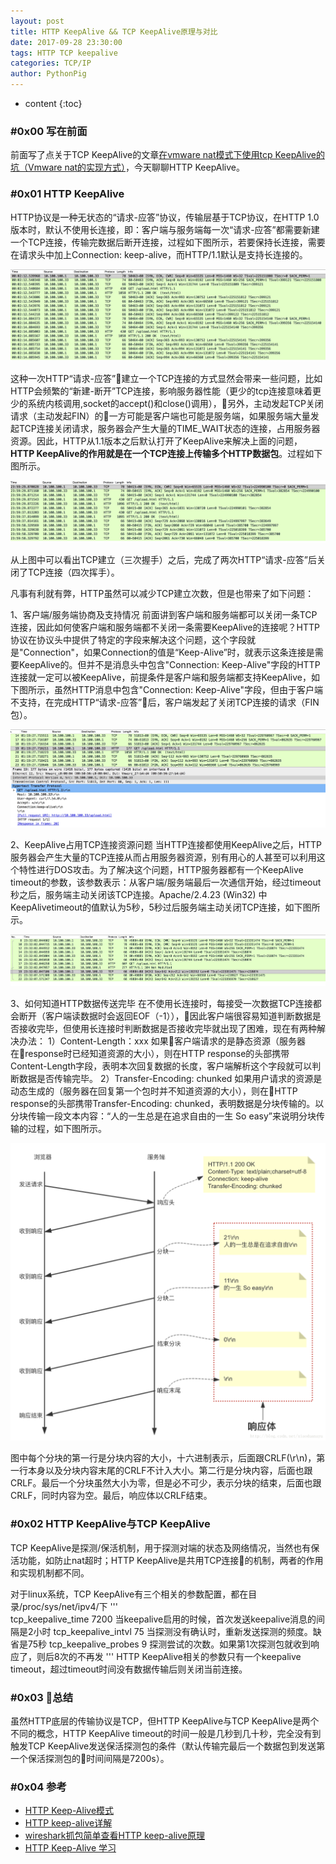 ```yaml
---
layout: post
title: HTTP KeepAlive && TCP KeepAlive原理与对比
date: 2017-09-28 23:30:00
tags: HTTP TCP keepalive
categories: TCP/IP
author: PythonPig
---
```

* content
{:toc}

### \#0x00 写在前面
前面写了点关于TCP KeepAlive的文章[在vmware nat模式下使用tcp KeepAlive的坑（Vmware nat的实现方式）](https://pythonpig.github.io/2017/09/26/vmware-nat-&-tcp-keepalive/)，今天聊聊HTTP KeepAlive。




### \#0x01 HTTP KeepAlive
HTTP协议是一种无状态的“请求-应答”协议，传输层基于TCP协议，在HTTP 1.0版本时，默认不使用长连接，即：客户端与服务端每一次“请求-应答”都需要新建一个TCP连接，传输完数据后断开连接，过程如下图所示，若要保持长连接，需要在请求头中加上Connection: keep-alive，而HTTP/1.1默认是支持长连接的。

![](https://github.com/PythonPig/PythonPig.github.io/blob/master/images/HTTP%20KeepAlive%20TCP%20KeepAlive/%E9%9D%9Ekeepalive%E4%B8%A4%E6%AC%A1%E8%AF%B7%E6%B1%82.jpeg?raw=true)

这种一次HTTP“请求-应答”建立一个TCP连接的方式显然会带来一些问题，比如HTTP会频繁的“新建-断开”TCP连接，影响服务器性能（更少的tcp连接意味着更少的系统内核调用,socket的accept()和close()调用），另外，主动发起TCP关闭请求（主动发起FIN）的一方可能是客户端也可能是服务端，如果服务端大量发起TCP连接关闭请求，服务器会产生大量的TIME_WAIT状态的连接，占用服务器资源。因此，HTTP从1.1版本之后默认打开了KeepAlive来解决上面的问题，**HTTP KeepAlive的作用就是在一个TCP连接上传输多个HTTP数据包**。过程如下图所示。

![](https://github.com/PythonPig/PythonPig.github.io/blob/master/images/HTTP%20KeepAlive%20TCP%20KeepAlive/keepalive%E4%B8%A4%E6%AC%A1%E8%AF%B7%E6%B1%82.jpeg?raw=true)

从上图中可以看出TCP建立（三次握手）之后，完成了两次HTTP“请求-应答”后关闭了TCP连接（四次挥手）。

凡事有利就有弊，HTTP虽然可以减少TCP建立次数，但是也带来了如下问题：

1、客户端/服务端协商及支持情况
前面讲到客户端和服务端都可以关闭一条TCP连接，因此如何使客户端和服务端都不关闭一条需要KeepAlive的连接呢？HTTP协议在协议头中提供了特定的字段来解决这个问题，这个字段就是"Connection"，如果Connection的值是“Keep-Alive”时，就表示这条连接是需要KeepAlive的。但并不是消息头中包含"Connection: Keep-Alive"字段的HTTP连接就一定可以被KeepAlive，前提条件是客户端和服务端都支持KeepAlive，如下图所示，虽然HTTP消息中包含"Connection: Keep-Alive"字段，但由于客户端不支持，在完成HTTP“请求-应答”后，客户端发起了关闭TCP连接的请求（FIN包）。

![](https://github.com/PythonPig/PythonPig.github.io/blob/master/images/HTTP%20KeepAlive%20TCP%20KeepAlive/%E5%AE%A2%E6%88%B7%E7%AB%AF%E4%B8%8D%E6%94%AF%E6%8C%81%EF%BC%8Ckeepalive%E5%A4%B4%E4%B8%8D%E8%B5%B7%E4%BD%9C%E7%94%A8.jpeg?raw=true)

2、KeepAlive占用TCP连接资源问题
当HTTP连接都使用KeepAlive之后，HTTP服务器会产生大量的TCP连接从而占用服务器资源，别有用心的人甚至可以利用这个特性进行DOS攻击。为了解决这个问题，HTTP服务器都有一个KeepAlive timeout的参数，该参数表示：从客户端/服务端最后一次通信开始，经过timeout秒之后，服务端主动关闭该TCP连接。Apache/2.4.23 (Win32) 中KeepAlivetimeout的值默认为5秒，5秒过后服务端主动关闭TCP连接，如下图所示。

![](https://github.com/PythonPig/PythonPig.github.io/blob/master/images/HTTP%20KeepAlive%20TCP%20KeepAlive/%E6%9C%8D%E5%8A%A1%E7%AB%AFkeepalive%E8%B6%85%E6%97%B6%E5%85%B3%E9%97%AD%E8%BF%9E%E6%8E%A5-5s.jpeg?raw=true)

3、如何知道HTTP数据传送完毕
在不使用长连接时，每接受一次数据TCP连接都会断开（客户端读数据时会返回EOF（-1）），因此客户端很容易知道判断数据是否接收完毕，但使用长连接时判断数据是否接收完毕就出现了困难，现在有两种解决办法：
1）Content-Length：xxx
如果客户端请求的是静态资源（服务器在response时已经知道资源的大小），则在HTTP response的头部携带Content-Length字段，表明本次回复数据的长度，客户端解析这个字段就可以判断数据是否传输完毕。
2）Transfer-Encoding: chunked
如果用户请求的资源是动态生成的（服务器在回复第一个包时并不知道资源的大小），则在HTTP response的头部携带Transfer-Encoding: chunked，表明数据是分块传输的。以分块传输一段文本内容：“人的一生总是在追求自由的一生 So easy”来说明分块传输的过程，如下图所示。

![](https://github.com/PythonPig/PythonPig.github.io/blob/master/images/HTTP%20KeepAlive%20TCP%20KeepAlive/%E5%88%86%E5%9D%97%E4%BC%A0%E8%BE%93.png?raw=true)

图中每个分块的第一行是分块内容的大小，十六进制表示，后面跟CRLF(\r\n)，第一行本身以及分块内容末尾的CRLF不计入大小。第二行是分块内容，后面也跟CRLF。最后一个分块虽然大小为零，但是必不可少，表示分块的结束，后面也跟CRLF，同时内容为空。最后，响应体以CRLF结束。

### \#0x02 HTTP KeepAlive与TCP KeepAlive

TCP KeepAlive是探测/保活机制，用于探测对端的状态及网络情况，当然也有保活功能，如防止nat超时；HTTP KeepAlive是共用TCP连接的机制，两者的作用和实现机制都不同。

对于linux系统，TCP KeepAlive有三个相关的参数配置，都在目录/proc/sys/net/ipv4/下
'''  
tcp_keepalive_time  7200 当keepalive启用的时候，首次发送keepalive消息的间隔是2小时
tcp_keepalive_intvl  75  当探测没有确认时，重新发送探测的频度。缺省是75秒
tcp_keepalive_probes  9  探测尝试的次数。如果第1次探测包就收到响应了，则后8次的不再发
'''
HTTP KeepAlive相关的参数只有一个keepalive timeout，超过timeout时间没有数据传输后则关闭当前连接。

### \#0x03 总结

虽然HTTP底层的传输协议是TCP，但HTTP KeepAlive与TCP KeepAlive是两个不同的概念，HTTP KeepAlive timeout的时间一般是几秒到几十秒，完全没有到触发TCP KeepAlive发送保活探测包的条件（默认传输完最后一个数据包到发送第一个保活探测包的时间间隔是7200s）。

### \#0x04 参考
* [HTTP Keep-Alive模式](http://www.cnblogs.com/skynet/archive/2010/12/11/1903347.html)
* [HTTP keep-alive详解](https://blog.csdn.net/xiaoduanayu/article/details/78386508)
* [wireshark抓包简单查看HTTP keep-alive原理](https://blog.csdn.net/Kingson_Wu/article/details/72512825)
* [HTTP Keep-Alive 学习](http://fengzhenbing98.iteye.com/blog/2117529)
